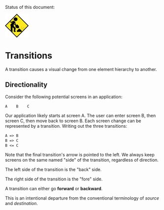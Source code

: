 Status of this document:

![](../_assets/under-construction-flashing-barracade-animation.gif)

# Transitions

A transition causes a visual change from one element hierarchy to another.

## Directionality

Consider the following potential screens in an application:

```
A    B    C
```

Our application likely starts at screen A. The user can enter screen B, then screen C, then move back to screen B. Each screen change can be represented by a transition. Writing out the three transitions:

```
A => B
B => C
B <= C
```

Note that the final transition's arrow is pointed to the left. We always keep screens on the same named "side" of the transition, regardless of direction.

The left side of the transition is the "back" side.

The right side of the transition is the "fore" side.

A transition can either go **forward** or **backward**.

This is an intentional departure from the conventional terminology of _source_ and _destination_.

